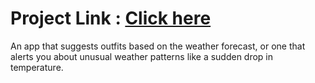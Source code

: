 # Project Link : [Click here](https://mohit5upadhyay.github.io/WeatherApplication/)
An app that suggests outfits based on the weather forecast, or one that alerts you about unusual weather patterns like a sudden drop in temperature.
